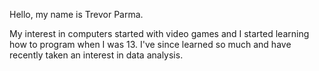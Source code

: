 Hello, my name is Trevor Parma.

My interest in computers started with video games and I started learning how to program when I was 13. I've since learned so much and have recently taken an interest in data analysis.

<!---
TrevorParma/TrevorParma is a ✨ special ✨ repository because its `README.md` (this file) appears on your GitHub profile.
You can click the Preview link to take a look at your changes.
--->
